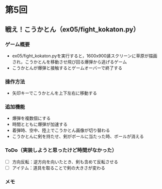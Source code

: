 # 第5回
## 戦え！こうかとん（ex05/fight_kokaton.py）
### ゲーム概要
- ex05/fight_kokaton.pyを実行すると，1600x900䛾スクリーンに草原が描画され，こうかとんを移動させ飛び回る爆弾から逃げるゲーム
- こうかとんが爆弾と接触するとゲームオーバーで終了する
### 操作方法
- 矢印キーでこうかとんを上下左右に移動する
### 追加機能
- 爆弾を複数個にする
- 時間とともに爆弾が加速する
- 着弾時、空中、陸上でこうかとん画像が切り替わる
- こうかとんに剣を持たせ、剣がボールに当たった時、ボールが消える
### ToDo（実装しようと思ったけど時間がなかった）
- [ ] 方向反転：逆方向を向いたとき、剣も含めて反転させる
- [ ] アイテム：道具を取ることで剣の大きさが変わる
### メモ